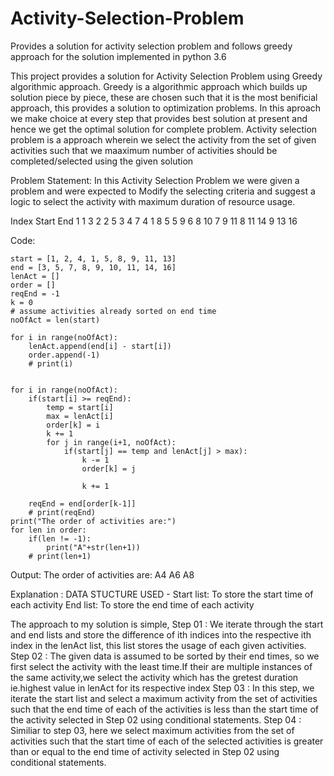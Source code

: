 # Activity-Selection-Problem
Provides a solution for activity selection problem and follows greedy approach for the solution implemented in python 3.6


This project provides a solution for Activity Selection Problem using Greedy algorithmic approach. Greedy is a algorithmic approach which builds up solution piece by piece, these are chosen such that it is the most benificial approach, this provides a solution to optimization problems. In this aproach we make choice at every step that provides best solution at present and hence we get the optimal solution for complete problem. Activity selection problem is a approach wherein we select the activity from the set of given activities such that we maaximum number of activities should be completed/selected using the given solution

Problem Statement:
In this Activity Selection Problem we were given a problem and were expected to Modify the selecting criteria and suggest a logic to select the activity with maximum duration of resource usage.

Index	Start	End
1	     1	     3
2	     2	     5
3	     4	     7
4	     1	     8
5	     5	     9
6	     8	     10
7	     9	     11
8	     11	     14
9	     13	     16



Code:


```
start = [1, 2, 4, 1, 5, 8, 9, 11, 13]
end = [3, 5, 7, 8, 9, 10, 11, 14, 16]
lenAct = []
order = []
reqEnd = -1
k = 0
# assume activities already sorted on end time
noOfAct = len(start)

for i in range(noOfAct):
    lenAct.append(end[i] - start[i])
    order.append(-1)
    # print(i)


for i in range(noOfAct):
    if(start[i] >= reqEnd):
        temp = start[i]
        max = lenAct[i]
        order[k] = i
        k += 1
        for j in range(i+1, noOfAct):
            if(start[j] == temp and lenAct[j] > max):
                k -= 1
                order[k] = j

                k += 1

    reqEnd = end[order[k-1]]
    # print(reqEnd)
print("The order of activities are:")
for len in order:
    if(len != -1):
        print("A"+str(len+1))
    # print(len+1)
```
Output:
The order of activities are:
A4
A6
A8


Explanation :
DATA STUCTURE USED - 
Start list: To store the start time of each activity
End list: To store the end time of each activity


The approach to my solution is simple,
Step 01 : We iterate through the start and end lists and store the difference of ith indices into the respective ith index in the lenAct list, this list stores the usage of each given activities.
Step 02 : The given data is assumed to be sorted by their end times, so we first select the activity with the least time.If their are multiple instances of the same activity,we select the activity which has the gretest duration ie.highest value in lenAct for its respective index
Step 03 : In this step, we iterate the start list and select a maximum activity from the set of activities such that the end time of each of the activities is less than the start time of the activity selected in Step 02 using conditional statements.
Step 04 : Similiar to step 03, here we select maximum activities from the set of activities such that the start time of each of the selected activities is greater than or equal to the end time of activity selected in Step 02 using conditional statements.

